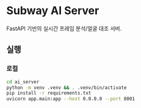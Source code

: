 # Subway AI Server

FastAPI 기반의 실시간 프레임 분석/얼굴 대조 서버.

## 실행

### 로컬

```bash
cd ai_server
python -m venv .venv && . .venv/bin/activate
pip install -r requirements.txt
uvicorn app.main:app --host 0.0.0.0 --port 8001
```
